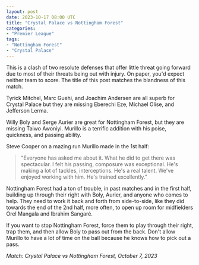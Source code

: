 ```yaml
---
layout: post
date: 2023-10-17 08:00 UTC
title: "Crystal Palace vs Nottingham Forest"
categories:
- "Premier League"
tags:
- "Nottingham Forest"
- "Crystal Palace"
---
```


This is a clash of two resolute defenses that offer little threat going forward due to most of their threats being out with injury. On paper, you'd expect neither team to score. The title of this post matches the blandness of this match. 

<!---more--->

Tyrick Mitchel, Marc Guehi, and Joachim Andersen are all superb for Crystal Palace but they are missing Eberechi Eze, Michael Olise, and Jefferson Lerma. 

Willy Boly and Serge Aurier are great for Nottingham Forest, but they are missing Taiwo Awoniyi. Murillo is a terrific addition with his poise, quickness, and passing ability. 

Steve Cooper on a mazing run Murillo made in the 1st half: 

> "Everyone has asked me about it. What he did to get there was spectacular. I felt his passing, composure was exceptional. He's making a lot of tackles, interceptions. He's a real talent. We've enjoyed working with him. He's trained excellently."

Nottingham Forest had a ton of trouble, in past matches and in the first half, building up through their right with Boly, Aurier, and anyone who comes to help. They need to work it back and forth from side-to-side, like they did towards the end of the 2nd half, more often, to open up room for midfielders Orel Mangala and Ibrahim Sangaré. 

If you want to stop Nottingham Forest, force them to play through their right, trap them, and then allow Boly to pass out from the back. Don't allow Murillo to have a lot of time on the ball because he knows how to pick out a pass. 

*Match: Crystal Palace vs Nottingham Forest, October 7, 2023* 